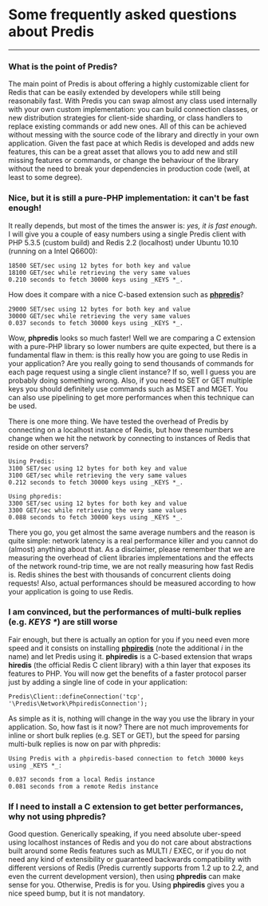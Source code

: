 # Some frequently asked questions about Predis #
____________________________________________


### What is the point of Predis? ###

The main point of Predis is about offering a highly customizable client for Redis that can be easily 
extended by developers while still being reasonabily fast. With Predis you can swap almost any class 
used internally with your own custom implementation: you can build connection classes, or new 
distribution strategies for client-side sharding, or class handlers to replace existing commands or 
add new ones. All of this can be achieved without messing with the source code of the library and 
directly in your own application. Given the fast pace at which Redis is developed and adds new 
features, this can be a great asset that allows you to add new and still missing features or commands, 
or change the behaviour of the library without the need to break your dependencies in production code 
(well, at least to some degree).


### Nice, but it is still a pure-PHP implementation: it can't be fast enough! ###

It really depends, but most of the times the answer is: _yes, it is fast enough_. I will give you 
a couple of easy numbers using a single Predis client with PHP 5.3.5 (custom build) and Redis 2.2 
(localhost) under Ubuntu 10.10 (running on a Intel Q6600):

    18500 SET/sec using 12 bytes for both key and value
    18100 GET/sec while retrieving the very same values
    0.210 seconds to fetch 30000 keys using _KEYS *_.

How does it compare with a nice C-based extension such as [__phpredis__](http://github.com/owlient/phpredis)?

    29000 SET/sec using 12 bytes for both key and value
    30000 GET/sec while retrieving the very same values
    0.037 seconds to fetch 30000 keys using _KEYS *_.

Wow, __phpredis__ looks so much faster! Well we are comparing a C extension with a pure-PHP library so 
lower numbers are quite expected, but there is a fundamental flaw in them: is this really how you are 
going to use Redis in your application? Are you really going to send thousands of commands for each page 
request using a single client instance? If so, well I guess you are probably doing something wrong. 
Also, if you need to SET or GET multiple keys you should definitely use commands such as MSET and MGET. 
You can also use pipelining to get more performances when this technique can be used.

There is one more thing. We have tested the overhead of Predis by connecting on a localhost instance 
of Redis, but how these numbers change when we hit the network by connecting to instances of Redis 
that reside on other servers?

    Using Predis:
    3100 SET/sec using 12 bytes for both key and value
    3100 GET/sec while retrieving the very same values
    0.212 seconds to fetch 30000 keys using _KEYS *_.

    Using phpredis:
    3300 SET/sec using 12 bytes for both key and value
    3300 GET/sec while retrieving the very same values
    0.088 seconds to fetch 30000 keys using _KEYS *_.

There you go, you get almost the same average numbers and the reason is quite simple: network latency 
is a real performance killer and you cannot do (almost) anything about that. As a disclaimer, please 
remember that we are measuring the overhead of client libraries implementations and the effects of the 
network round-trip time, we are not really measuring how fast Redis is. Redis shines the best with 
thousands of concurrent clients doing requests! Also, actual performances should be measured according 
to how your application is going to use Redis.


### I am convinced, but the performances of multi-bulk replies (e.g. _KEYS *_) are still worse ###

Fair enough, but there is actually an option for you if you need even more speed and it consists on 
installing __[phpiredis](http://github.com/seppo0010/phpiredis)__ (note the additional _i_ in the 
name) and let Predis using it. __phpiredis__ is a C-based extension that wraps __hiredis__ (the 
official Redis C client library) with a thin layer that exposes its features to PHP. You will now 
get the benefits of a faster protocol parser just by adding a single line of code in your application:

    Predis\Client::defineConnection('tcp', '\Predis\Network\PhpiredisConnection');

As simple as it is, nothing will change in the way you use the library in your application. So, how 
fast is it now? There are not much improvements for inline or short bulk replies (e.g. SET or GET), 
but the speed for parsing multi-bulk replies is now on par with phpredis:

    Using Predis with a phpiredis-based connection to fetch 30000 keys using _KEYS *_:

    0.037 seconds from a local Redis instance
    0.081 seconds from a remote Redis instance


### If I need to install a C extension to get better performances, why not using phpredis? ###

Good question. Generically speaking, if you need absolute uber-speed using localhost instances of Redis 
and you do not care about abstractions built around some Redis features such as MULTI / EXEC, or if you 
do not need any kind of extensibility or guaranteed backwards compatibility with different versions of 
Redis (Predis currently supports from 1.2 up to 2.2, and even the current development version), then 
using __phpredis__ can make sense for you. Otherwise, Predis is for you. Using __phpiredis__ gives you 
a nice speed bump, but it is not mandatory.
